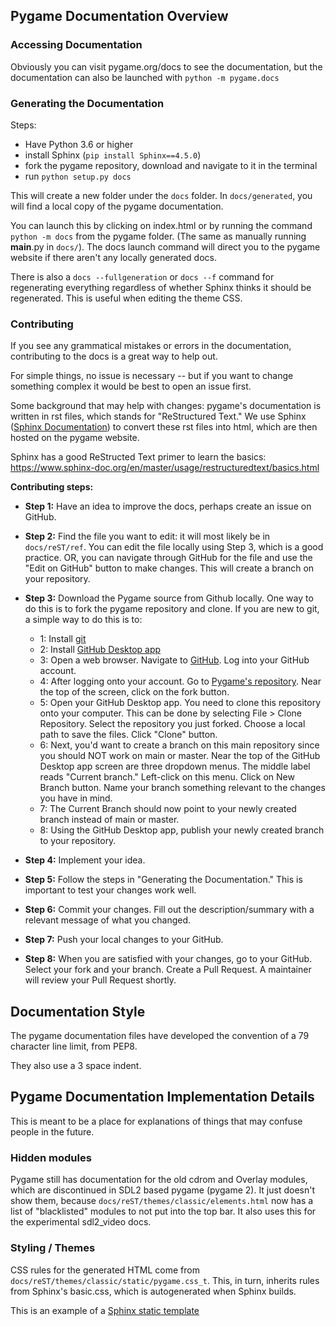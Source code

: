 ## Pygame Documentation Overview

### Accessing Documentation

Obviously you can visit pygame.org/docs to see the documentation, 
but the documentation can also be launched with `python -m pygame.docs`

### Generating the Documentation

Steps:
- Have Python 3.6 or higher
- install Sphinx (`pip install Sphinx==4.5.0`)
- fork the pygame repository, download and navigate to it in the terminal
- run `python setup.py docs`

This will create a new folder under the `docs` folder. 
In `docs/generated`, you will find a local copy of the pygame documentation.

You can launch this by clicking on index.html or by running the command
`python -m docs` from the pygame folder. (The same as manually running
__main__.py in `docs/`). The docs launch command will direct you to the
pygame website if there aren't any locally generated docs.

There is also a `docs --fullgeneration` or `docs --f` command for regenerating
everything regardless of whether Sphinx thinks it should be regenerated. This
is useful when editing the theme CSS.

###  Contributing

If you see any grammatical mistakes or errors in the documentation,
contributing to the docs is a great way to help out.

For simple things, no issue is necessary -- but if you want to change
something complex it would be best to open an issue first.

Some background that may help with changes: pygame's documentation
is written in rst files, which stands for "ReStructured Text." We use Sphinx
([Sphinx Documentation](https://www.sphinx-doc.org/en/master/)) to convert
these rst files into html, which are then hosted on the pygame website.

Sphinx has a good ReStructed Text primer to learn the basics:
https://www.sphinx-doc.org/en/master/usage/restructuredtext/basics.html

**Contributing steps:**
- **Step 1:** Have an idea to improve the docs, perhaps create an issue on 
GitHub.

- **Step 2:** Find the file you want to edit: it will most likely be in 
`docs/reST/ref`. You can edit the file locally using Step 3, which is a 
good practice. OR, you can navigate through GitHub for the file and use 
the "Edit on GitHub" button to make changes. This will create a branch on
your repository.

- **Step 3:** Download the Pygame source from Github locally. One way to do 
this is to fork the pygame repository and clone. If you are new to git, 
a simple way to do this is to:

   - 1: Install [git](https://git-scm.com/downloads)
   - 2: Install [GitHub Desktop app](https://desktop.github.com/)
   - 3: Open a web browser. Navigate to [GitHub](https://github.com/). Log 
   into your GitHub account.
   - 4: After logging onto your account. Go to 
   [Pygame's repository](https://github.com/pygame/pygame). Near the 
   top of the screen, click on the fork button.
   - 5: Open your GitHub Desktop app. You need to clone this repository onto 
   your computer. This can be done by selecting File > Clone Repository. 
   Select the repository you just forked. Choose a local path to save 
   the files. Click "Clone" button.
   - 6: Next, you'd want to create a branch on this main repository since you 
   should NOT work on main or master. Near the top of the GitHub Desktop 
   app screen are three dropdown menus. The middle label reads "Current 
   branch." Left-click on this menu. Click on New Branch button. Name 
   your branch something relevant to the changes you have in mind.
   - 7: The Current Branch should now point to your newly created branch 
   instead of main or master.
   - 8: Using the GitHub Desktop app, publish your newly created branch to 
   your repository.

- **Step 4:** Implement your idea.

- **Step 5:** Follow the steps in "Generating the Documentation." This is 
important to test your changes work well.

- **Step 6:** Commit your changes. Fill out the description/summary with a 
relevant message of what you changed.

- **Step 7:** Push your local changes to your GitHub.

- **Step 8:** When you are satisfied with your changes, go to your GitHub. 
Select your fork and your branch. Create a Pull Request. A maintainer will 
review your Pull Request shortly.

## Documentation Style

The pygame documentation files have developed the convention of a 79 character
line limit, from PEP8.

They also use a 3 space indent.

## Pygame Documentation Implementation Details

This is meant to be a place for explanations of things that may confuse people
in the future.

### Hidden modules

Pygame still has documentation for the old cdrom and Overlay modules, which
are discontinued in SDL2 based pygame (pygame 2). It just doesn't show them,
because `docs/reST/themes/classic/elements.html` now has a list of
"blacklisted" modules to not put into the top bar. It also uses this for the
experimental sdl2_video docs.

### Styling / Themes

CSS rules for the generated HTML come from
`docs/reST/themes/classic/static/pygame.css_t`. This, in turn, inherits rules
from Sphinx's basic.css, which is autogenerated when Sphinx builds.

This is an example of a
[Sphinx static template](https://www.sphinx-doc.org/en/master/development/theming.html#static-templates)